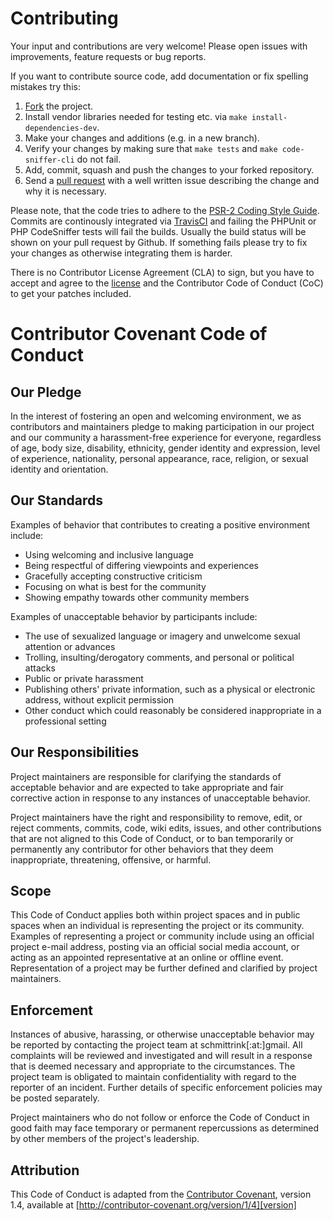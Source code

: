# Contributing

Your input and contributions are very welcome! Please open issues with improvements, feature requests or bug reports.

If you want to contribute source code, add documentation or fix spelling mistakes try this:

1. [Fork](http://help.github.com/forking/) the project.
1. Install vendor libraries needed for testing etc. via `make install-dependencies-dev`.
1. Make your changes and additions (e.g. in a new branch).
1. Verify your changes by making sure that `make tests` and `make code-sniffer-cli` do not fail.
1. Add, commit, squash and push the changes to your forked repository.
1. Send a [pull request](http://help.github.com/pull-requests/) with a well written issue describing the change and why it is necessary.

Please note, that the code tries to adhere to the [PSR-2 Coding Style Guide](https://github.com/php-fig/fig-standards/blob/master/accepted/PSR-2-coding-style-guide.md). Commits are continously integrated via [TravisCI](https://travis-ci.org/honeybee/trellis) and failing the PHPUnit or PHP CodeSniffer tests will fail the builds. Usually the build status will be shown on your pull request by Github. If something fails please try to fix your changes as otherwise integrating them is harder.

There is no Contributor License Agreement (CLA) to sign, but you have to accept and agree to the [license](LICENSE.md) and the Contributor Code of Conduct (CoC) to get your patches included.

# Contributor Covenant Code of Conduct

## Our Pledge

In the interest of fostering an open and welcoming environment, we as
contributors and maintainers pledge to making participation in our project and
our community a harassment-free experience for everyone, regardless of age, body
size, disability, ethnicity, gender identity and expression, level of experience,
nationality, personal appearance, race, religion, or sexual identity and
orientation.

## Our Standards

Examples of behavior that contributes to creating a positive environment
include:

* Using welcoming and inclusive language
* Being respectful of differing viewpoints and experiences
* Gracefully accepting constructive criticism
* Focusing on what is best for the community
* Showing empathy towards other community members

Examples of unacceptable behavior by participants include:

* The use of sexualized language or imagery and unwelcome sexual attention or
advances
* Trolling, insulting/derogatory comments, and personal or political attacks
* Public or private harassment
* Publishing others' private information, such as a physical or electronic
  address, without explicit permission
* Other conduct which could reasonably be considered inappropriate in a
  professional setting

## Our Responsibilities

Project maintainers are responsible for clarifying the standards of acceptable
behavior and are expected to take appropriate and fair corrective action in
response to any instances of unacceptable behavior.

Project maintainers have the right and responsibility to remove, edit, or
reject comments, commits, code, wiki edits, issues, and other contributions
that are not aligned to this Code of Conduct, or to ban temporarily or
permanently any contributor for other behaviors that they deem inappropriate,
threatening, offensive, or harmful.

## Scope

This Code of Conduct applies both within project spaces and in public spaces
when an individual is representing the project or its community. Examples of
representing a project or community include using an official project e-mail
address, posting via an official social media account, or acting as an appointed
representative at an online or offline event. Representation of a project may be
further defined and clarified by project maintainers.

## Enforcement

Instances of abusive, harassing, or otherwise unacceptable behavior may be
reported by contacting the project team at schmittrink[:at:]gmail. All
complaints will be reviewed and investigated and will result in a response that
is deemed necessary and appropriate to the circumstances. The project team is
obligated to maintain confidentiality with regard to the reporter of an incident.
Further details of specific enforcement policies may be posted separately.

Project maintainers who do not follow or enforce the Code of Conduct in good
faith may face temporary or permanent repercussions as determined by other
members of the project's leadership.

## Attribution

This Code of Conduct is adapted from the [Contributor Covenant][homepage], version 1.4,
available at [http://contributor-covenant.org/version/1/4][version]

[homepage]: http://contributor-covenant.org
[version]: http://contributor-covenant.org/version/1/4/
